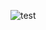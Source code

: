 ![test](https://user-images.githubusercontent.com/106827387/175766569-2348d015-4499-4d09-b1d4-d07302caef48.jpg)
